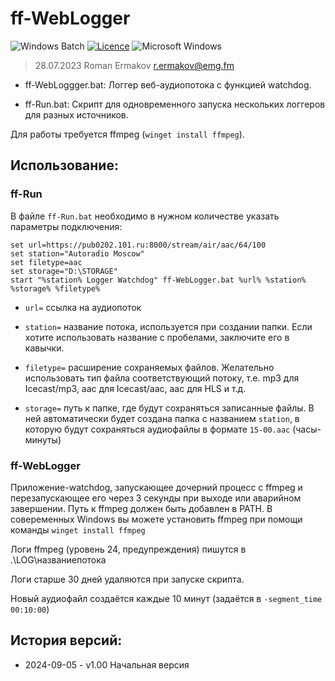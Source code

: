 # ff-WebLogger
![Windows Batch](https://img.shields.io/badge/Windows%20Batch-%23909090.svg?style=for-the-badge&logo=Windows&logoColor=white)
[![Licence](https://img.shields.io/github/license/ykmn/ff-Logger?style=for-the-badge)](./LICENSE)
![Microsoft Windows](https://img.shields.io/badge/Microsoft-Windows-%FF5F91FF.svg?style=for-the-badge&logo=Microsoft%20Windows&logoColor=white)

> 28.07.2023 Roman Ermakov <r.ermakov@emg.fm>

* ff-WebLoggger.bat: Логгер веб-аудиопотока с функцией watchdog.

* ff-Run.bat: Скрипт для одновременного запуска нескольких логгеров для разных источников.

Для работы требуется ffmpeg (`winget install ffmpeg`).


## Использование:

### ff-Run

В файле `ff-Run.bat` необходимо в нужном количестве указать параметры подключения:

```
set url=https://pub0202.101.ru:8000/stream/air/aac/64/100
set station="Autoradio Moscow"
set filetype=aac
set storage="D:\STORAGE"
start "%station% Logger Watchdog" ff-WebLogger.bat %url% %station% %storage% %filetype%
```

* `url=` ссылка на аудиопоток

* `station=` название потока, используется при создании папки.
Если хотите использовать название с пробелами, заключите его в кавычки.

* `filetype=` расширение сохраняемых файлов. Желательно использовать тип файла
соответствующий потоку, т.е. mp3 для Icecast/mp3, aac для Icecast/aac, aac для HLS и т.д.

* `storage=` путь к папке, где будут сохраняться записанные файлы. В ней автоматически
будет создана папка с названием `station`, в которую будут сохраняться
аудиофайлы в формате `15-00.aac` (часы-минуты)


### ff-WebLogger

Приложение-watchdog, запускающее дочерний процесс с ffmpeg и перезапускающее его
через 3 секунды при выходе или аварийном завершении. Путь к ffmpeg должен быть
добавлен в PATH. В совеременных Windows вы можете установить ffmpeg при помощи
команды `winget install ffmpeg`

Логи ffmpeg (уровень 24, предупреждения) пишутся в .\LOG\названиепотока

Логи старше 30 дней удаляются при запуске скрипта.

Новый аудиофайл создаётся каждые 10 минут (задаётся в `-segment_time 00:10:00`)

## История версий:
* 2024-09-05 - v1.00 Начальная версия
